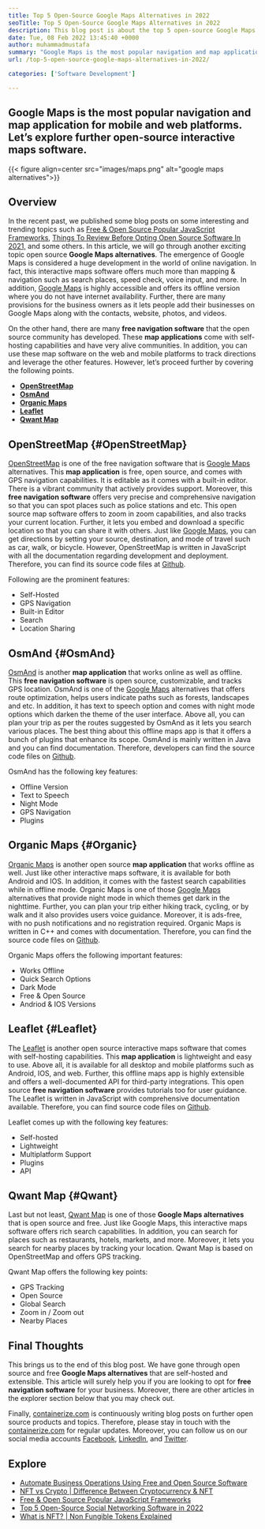 ```yaml
---
title: Top 5 Open-Source Google Maps Alternatives in 2022
seoTitle: Top 5 Open-Source Google Maps Alternatives in 2022
description: This blog post is about the top 5 open-source Google Maps alternatives. These free software include OpenStreetMap, OsmAnd, Organic Maps, Leaflet, and Qwant Map.
date: Tue, 08 Feb 2022 13:45:40 +0000
author: muhammadmustafa
summary: "Google Maps is the most popular navigation and map application for mobile and web platforms. Let's explore further open-source interactive maps software."
url: /top-5-open-source-google-maps-alternatives-in-2022/

categories: ['Software Development']

---
```

## Google Maps is the most popular navigation and map application for mobile and web platforms. Let’s explore further open-source interactive maps software.

{{< figure align=center src="images/maps.png" alt="google maps alternatives">}}  

## Overview

In the recent past, we published some blog posts on some interesting and trending topics such as [Free & Open Source Popular JavaScript Frameworks][1], [Things To Review Before Opting Open Source Software In 2021,][2] and some others. In this article, we will go through another exciting topic open source **Google Maps alternatives**. The emergence of Google Maps is considered a huge development in the world of online navigation. In fact, this interactive maps software offers much more than mapping & navigation such as search places, speed check, voice input, and more. In addition, [Google Maps][3] is highly accessible and offers its offline version where you do not have internet availability. Further, there are many provisions for the business owners as it lets people add their businesses on Google Maps along with the contacts, website, photos, and videos. 

On the other hand, there are many **free navigation software** that the open source community has developed. These **map applications** come with self-hosting capabilities and have very alive communities. In addition, you can use these map software on the web and mobile platforms to track directions and leverage the other features. However, let’s proceed further by covering the following points.

  * **[OpenStreetMap][4]**
  * **[OsmAnd][5]**
  * **[Organic Maps][6]**
  * **[Leaflet][7]**
  * **[Qwant Map][8]**

## OpenStreetMap {#OpenStreetMap}

[OpenStreetMap][9] is one of the free navigation software that is [Google Maps][3] alternatives. This **map application** is free, open source, and comes with GPS navigation capabilities. It is editable as it comes with a built-in editor. There is a vibrant community that actively provides support. Moreover, this **free navigation software** offers very precise and comprehensive navigation so that you can spot places such as police stations and etc. This open source map software offers to zoom in zoom capabilities, and also tracks your current location. Further, it lets you embed and download a specific location so that you can share it with others. Just like [Google Maps][3], you can get directions by setting your source, destination, and mode of travel such as car, walk, or bicycle. However, OpenStreetMap is written in JavaScript with all the documentation regarding development and deployment. Therefore, you can find its source code files at [Github][10].

Following are the prominent features:

  * Self-Hosted
  * GPS Navigation 
  * Built-in Editor 
  * Search
  * Location Sharing 

## OsmAnd {#OsmAnd}

[OsmAnd][11] is another **map application** that works online as well as offline. This **free navigation software** is open source, customizable, and tracks GPS location. OsmAnd is one of the [Google Maps][3] alternatives that offers route optimization, helps users indicate paths such as forests, landscapes and etc. In addition, it has text to speech option and comes with night mode options which darken the theme of the user interface. Above all, you can plan your trip as per the routes suggested by OsmAnd as it lets you search various places. The best thing about this offline maps app is that it offers a bunch of plugins that enhance its scope. OsmAnd is mainly written in Java and you can find documentation. Therefore, developers can find the source code files on [Github][12].

OsmAnd has the following key features:

  * Offline Version 
  * Text to Speech 
  * Night Mode 
  * GPS Navigation 
  * Plugins

## Organic Maps {#Organic}

[Organic Maps][13] is another open source **map application** that works offline as well. Just like other interactive maps software, it is available for both Android and IOS. In addition, it comes with the fastest search capabilities while in offline mode. Organic Maps is one of those [Google Maps][3] alternatives that provide night mode in which themes get dark in the nighttime. Further, you can plan your trip either hiking track, cycling, or by walk and it also provides users voice guidance. Moreover, it is ads-free, with no push notifications and no registration required. Organic Maps is written in C++ and comes with documentation. Therefore, you can find the source code files on [Github][14].

Organic Maps offers the following important features:

  * Works Offline 
  * Quick Search Options 
  * Dark Mode
  * Free & Open Source 
  * Andriod & IOS Versions

## Leaflet {#Leaflet}

The [Leaflet][15] is another open source interactive maps software that comes with self-hosting capabilities. This **map application** is lightweight and easy to use. Above all, it is available for all desktop and mobile platforms such as Android, IOS, and web. Further, this offline maps app is highly extensible and offers a well-documented API for third-party integrations. This open source **free navigation software** provides tutorials too for user guidance. The Leaflet is written in JavaScript with comprehensive documentation available. Therefore, you can find source code files on [Github][16].

Leaflet comes up with the following key features:

  * Self-hosted 
  * Lightweight 
  * Multiplatform Support 
  * Plugins 
  * API

## Qwant Map {#Qwant}

Last but not least, [Qwant Map][17] is one of those **Google Maps alternatives** that is open source and free. Just like Google Maps, this interactive maps software offers rich search capabilities. In addition, you can search for places such as restaurants, hotels, markets, and more. Moreover, it lets you search for nearby places by tracking your location. Qwant Map is based on OpenStreetMap and offers GPS tracking.

Qwant Map offers the following key points:

  * GPS Tracking 
  * Open Source 
  * Global Search 
  * Zoom in / Zoom out
  * Nearby Places 

## Final Thoughts

This brings us to the end of this blog post. We have gone through open source and free **Google Maps alternatives** that are self-hosted and extensible. This article will surely help you if you are looking to opt for **free navigation software** for your business. Moreover, there are other articles in the explorer section below that you may check out.

Finally, [containerize.com][18] is continuously writing blog posts on further open source products and topics. Therefore, please stay in touch with the [containerize.com][18] for regular updates. Moreover, you can follow us on our social media accounts [Facebook][19], [LinkedIn][20], and [Twitter][21].

## Explore

  * [Automate Business Operations Using Free and Open Source Software][22]
  * [NFT vs Crypto | Difference Between Cryptocurrency & NFT][23]
  * [Free & Open Source Popular JavaScript Frameworks][1]
  * [Top 5 Open-Source Social Networking Software in 2022][24]
  * [What is NFT? | Non Fungible Tokens Explained][25]

 [1]: https://blog.containerize.com/software-development/free-open-source-popular-javascript-frameworks/

 [2]: https://blog.containerize.com/cmdb-software/things-to-review-before-opting-open-source-software-in-2021/

 [3]: https://www.google.com/maps
 [4]: #OpenStreetMap
 [5]: #OsmAnd
 [6]: #Organic
 [7]: #Leaflet
 [8]: #Qwant
 [9]: https://www.openstreetmap.org/#map=0/79/141
 [10]: https://github.com/openstreetmap/iD
 [11]: https://osmand.net/
 [12]: https://github.com/osmandapp/OsmAnd
 [13]: https://organicmaps.app/
 [14]: https://github.com/organicmaps/organicmaps
 [15]: https://leafletjs.com/
 [16]: https://github.com/Leaflet/Leaflet
 [17]: https://www.qwant.com/
 [18]: https://www.containerize.com/
 [19]: https://web.facebook.com/containerize
 [20]: https://www.linkedin.com/company/containerize/
 [21]: https://twitter.com/containerize_co
 [22]: https://blog.containerize.com/blogging/automate-business-operations-using-open-source-software/

 [23]: https://blog.containerize.com/blockchain-platforms/nft-vs-crypto-difference-between-cryptocurrency-nft/

 [24]: https://blog.containerize.com/social-network-platforms/top-5-open-source-social-networking-software-in-2022/

 [25]: https://blog.containerize.com/blockchain-platforms/what-is-nft-non-fungible-tokens-explained/
